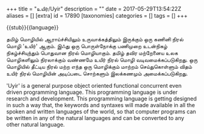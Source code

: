 +++
title = "உயிர்/Uyir"
description = ""
date = 2017-05-29T13:54:22Z
aliases = []
[extra]
id = 17890
[taxonomies]
categories = []
tags = []
+++

{{stub}}{{language}}

தமிழ் மொழியில் ஆராய்ச்சியிலும் உருவாக்கத்திலும் இருக்கும் ஒரு கணினி நிரல் மொழி 'உயிர்' ஆகும்.  இஃது ஒரு  பொருள்நோக்கு பணிமுறை உடன்நிகழ் நிகழ்ச்சியுந்தும் பொதுவான நிரல் மொழியாகும். தமிழ் தவிர மற்றேனைய உலக மொழிகளிலும் நிரலாக்கும் வண்ணமே உயிர் நிரல் மொழி வடிவமைக்கப்படுகிறது.  ஒரு மொழியில் தீட்டிய நிரல் மற்ற எந்த ஒரு மொழிக்கும் மாற்றம் செய்துகொள்ளும் விதம் உயிர் நிரல் மொழியின் அடிப்படை சொற்களும் இலக்கணமும் அமைக்கப்படுகிறது.

'Uyir' is a general purpose object oriented functional concurrent even driven programming language. This programming language is under research and development.  This programming language is getting designed in such a way that, the keywords and syntaxes will made available in all the spoken and written languages of the world, so that computer programs can be written in any of the natural languages and can be converted to any other natural language.
